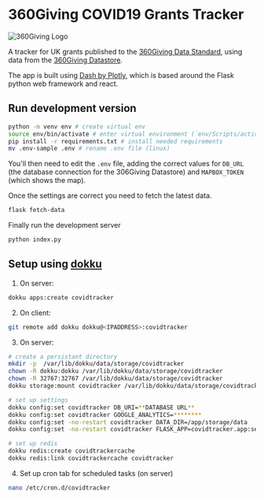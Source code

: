 # 360Giving COVID19 Grants Tracker

![360Giving Logo](https://www.threesixtygiving.org/wp-content/themes/360giving2020/assets/images/360-logos/360giving-main.svg)

A tracker for UK grants published to the [360Giving Data Standard](http://standard.threesixtygiving.org/),
using data from the [360Giving Datastore](https://www.threesixtygiving.org/data/360giving-datastore/).

The app is built using [Dash by Plotly](https://dash.plotly.com/), which is based around the Flask
python web framework and react.

## Run development version

```sh
python -m venv env # create virtual env
source env/bin/activate # enter virtual environment (`env/Scripts/activate` on windows)
pip install -r requirements.txt # install needed requirements
mv .env-sample .env # rename .env file (linux)
```

You'll then need to edit the `.env` file, adding the correct values for `DB_URL` (the database connection
for the 306Giving Datastore) and `MAPBOX_TOKEN` (which shows the map).

Once the settings are correct you need to fetch the latest data.

```sh
flask fetch-data
```

Finally run the development server

```sh
python index.py
```

## Setup using [dokku](http://dokku.viewdocs.io/dokku/)

1. On server:

```sh
dokku apps:create covidtracker
```

2. On client:

```sh
git remote add dokku dokku@<IPADDRESS>:covidtracker

```

3. On server:

```sh
# create a persistant directory
mkdir -p  /var/lib/dokku/data/storage/covidtracker
chown -R dokku:dokku /var/lib/dokku/data/storage/covidtracker
chown -R 32767:32767 /var/lib/dokku/data/storage/covidtracker
dokku storage:mount covidtracker /var/lib/dokku/data/storage/covidtracker:/app/storage

# set up settings
dokku config:set covidtracker DB_URI=**DATABASE URL**
dokku config:set covidtracker GOOGLE_ANALYTICS=********
dokku config:set -no-restart covidtracker DATA_DIR=/app/storage/data
dokku config:set -no-restart covidtracker FLASK_APP=covidtracker.app:server

# set up redis
dokku redis:create covidtrackercache
dokku redis:link covidtrackercache covidtracker
```

4. Set up cron tab for scheduled tasks (on server)

```sh
nano /etc/cron.d/covidtracker
```